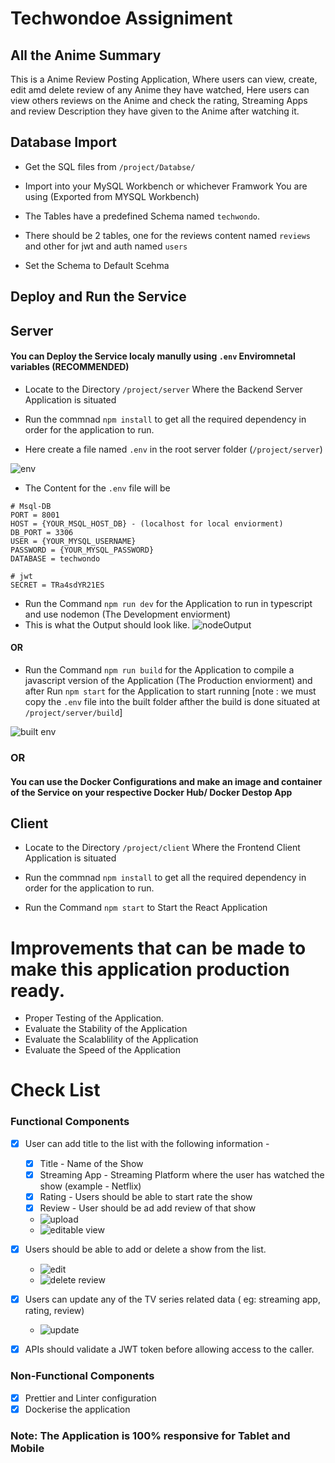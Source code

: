 # Techwondoe Assigniment

## All the Anime Summary

This is a Anime Review Posting Application, Where users can view, create, edit amd delete review of any Anime they have watched, Here users can view others reviews on the Anime and check the rating, Streaming Apps and review Description they have given to the Anime after watching it.

## Database Import

- Get the SQL files from `/project/Databse/` 

- Import into your MySQL Workbench or whichever Framwork You are using (Exported from MYSQL Workbench)

- The Tables have a predefined Schema named `techwondo`.

- There should be 2 tables, one for the reviews content named `reviews`  and other for jwt and auth named `users` 

- Set the Schema to Default Scehma

## Deploy and Run the Service

## Server

#### You can Deploy the Service localy manully using `.env` Enviromnetal variables (RECOMMENDED)

- Locate to the Directory `/project/server` Where the Backend Server Application is situated

- Run the commnad `npm install` to get all the required dependency in order for the application to run. 

- Here create a file named `.env` in the root server folder (`/project/server`)


![env](https://user-images.githubusercontent.com/84328880/185962545-4be96c8b-afee-4874-aa00-0f541802a8b6.PNG)

- The Content for the `.env` file will be

```
# Msql-DB
PORT = 8001
HOST = {YOUR_MSQL_HOST_DB} - (localhost for local enviorment)
DB_PORT = 3306
USER = {YOUR_MYSQL_USERNAME}
PASSWORD = {YOUR_MYSQL_PASSWORD}
DATABASE = techwondo

# jwt
SECRET = TRa4sdYR21ES
```
- Run the Command `npm run dev` for the Application to run in typescript and use nodemon (The Development enviorment)
- This is what the Output should look like.
![nodeOutput](https://user-images.githubusercontent.com/84328880/185966791-69bd1928-177b-4f5f-8e73-8aaca3f1a9d1.PNG)


#### OR

- Run the Command `npm run build` for the Application to compile a javascript version of the Application (The Production enviorment) and after Run `npm start` for the Application to start running [note : we must copy the `.env` file into the built folder afther the build is done situated at `/project/server/build`]

![built env](https://user-images.githubusercontent.com/84328880/185965580-3a96b4c3-0c85-40f2-92c3-caaa9837e320.PNG)


### OR

#### You can use the Docker Configurations and make an image and container of the Service on your respective Docker Hub/ Docker Destop App

## Client

- Locate to the Directory `/project/client` Where the Frontend Client Application is situated

- Run the commnad `npm install` to get all the required dependency in order for the application to run.

- Run the Command `npm start` to Start the React Application 

# Improvements that can be made to make this application production ready. 

   - Proper Testing of the Application.
   - Evaluate the Stability of the Application
   - Evaluate the Scalablility of the Application
   - Evaluate the Speed of the Application

# Check List

### Functional Components
- [x] User can add title to the list with the following information - 
    - [x] Title - Name of the Show
    - [x] Streaming App - Streaming Platform where the user has watched the show (example - Netflix)
    - [x] Rating - Users should be able to start rate the show
    - [x] Review - User should be ad add review of that show 
    -  ![upload](https://user-images.githubusercontent.com/84328880/185972747-f607fff2-df66-49a7-abbe-883d13914734.png)
    -  ![editable view](https://user-images.githubusercontent.com/84328880/185989502-88c4f003-4492-4c34-a864-690062479cf1.png)

- [x] Users should be able to add or delete a show from the list.
    - ![edit](https://user-images.githubusercontent.com/84328880/185971904-1d3eb1a2-1211-4a2d-92bd-4b4ae394e1bc.PNG)
    - ![delete review](https://user-images.githubusercontent.com/84328880/185971517-b1d05527-a46e-403e-9d5f-4a3e91059a44.png)

- [x] Users can update any of the TV series related data ( eg: streaming app, rating, review)
    -  ![update](https://user-images.githubusercontent.com/84328880/185972155-3cd95948-2101-4233-b644-24f28703dcdf.png)
- [x] APIs should validate a JWT token before allowing access to the caller.

### Non-Functional Components
- [x] Prettier and Linter configuration
- [x] Dockerise the application

### Note:  The Application is 100% responsive for Tablet and Mobile
